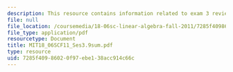 ```yaml
---
description: This resource contains information related to exam 3 review.
file: null
file_location: /coursemedia/18-06sc-linear-algebra-fall-2011/7285f40986020f97ebe138acc914c66c_MIT18_06SCF11_Ses3.9sum.pdf
file_type: application/pdf
resourcetype: Document
title: MIT18_06SCF11_Ses3.9sum.pdf
type: resource
uid: 7285f409-8602-0f97-ebe1-38acc914c66c
---
```

